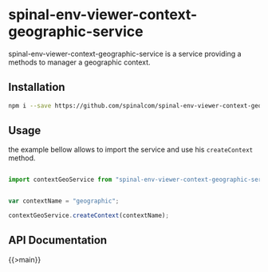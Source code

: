 # spinal-env-viewer-context-geographic-service

spinal-env-viewer-context-geographic-service is a service providing a methods to manager a geographic context.

## Installation

```sh
npm i --save https://github.com/spinalcom/spinal-env-viewer-context-geographic-service.git
```

## Usage

the example bellow allows to import the service and use his `createContext` method. 

```js

import contextGeoService from "spinal-env-viewer-context-geographic-service";


var contextName = "geographic";

contextGeoService.createContext(contextName);

```

## API Documentation

{{>main}}
